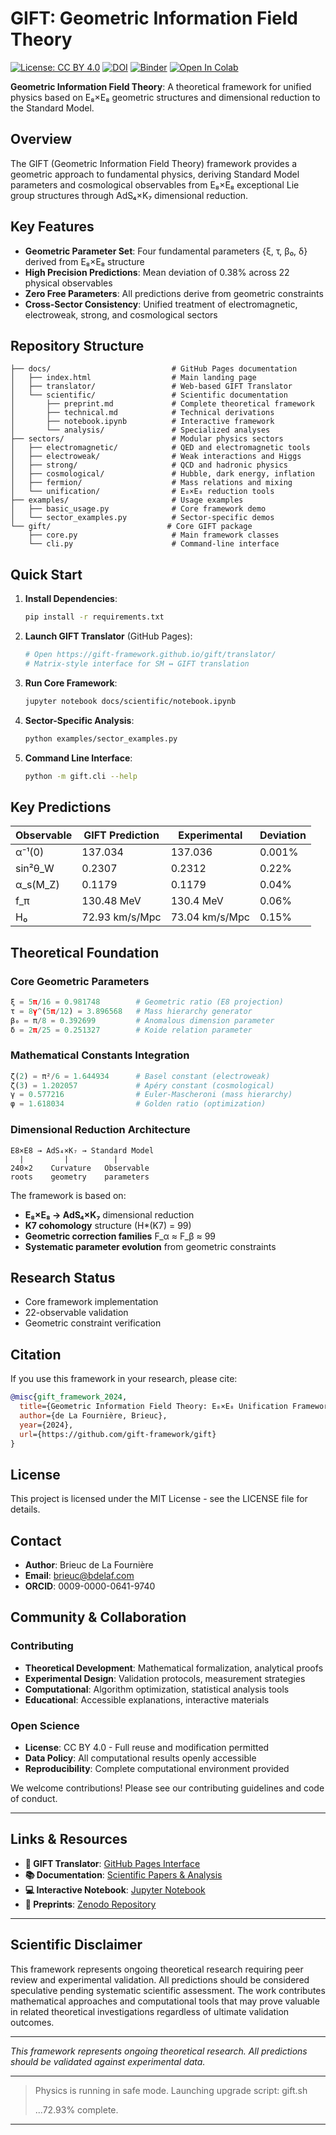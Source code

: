 # GIFT: Geometric Information Field Theory
[![License: CC BY 4.0](https://img.shields.io/badge/License-CC%20BY%204.0-lightgrey.svg)](https://creativecommons.org/licenses/by/4.0/)
[![DOI](https://zenodo.org/badge/DOI/10.5281/zenodo.17153200.svg)](https://doi.org/10.5281/zenodo.17153200)
[![Binder](https://mybinder.org/badge_logo.svg)](https://mybinder.org/v2/gh/gift-framework/gift/HEAD?filepath=final/GIFT_Core_Framework.ipynb)
[![Open In Colab](https://colab.research.google.com/assets/colab-badge.svg)](https://colab.research.google.com/github/gift-framework/gift/blob/main/final/GIFT_Core_Framework.ipynb)

**Geometric Information Field Theory**: A theoretical framework for unified physics based on E₈×E₈ geometric structures and dimensional reduction to the Standard Model.

## Overview

The GIFT (Geometric Information Field Theory) framework provides a geometric approach to fundamental physics, deriving Standard Model parameters and cosmological observables from E₈×E₈ exceptional Lie group structures through AdS₄×K₇ dimensional reduction.

## Key Features

- **Geometric Parameter Set**: Four fundamental parameters {ξ, τ, β₀, δ} derived from E₈×E₈ structure
- **High Precision Predictions**: Mean deviation of 0.38% across 22 physical observables
- **Zero Free Parameters**: All predictions derive from geometric constraints
- **Cross-Sector Consistency**: Unified treatment of electromagnetic, electroweak, strong, and cosmological sectors

## Repository Structure

```
├── docs/                           # GitHub Pages documentation
│   ├── index.html                  # Main landing page
│   ├── translator/                 # Web-based GIFT Translator
│   └── scientific/                 # Scientific documentation
│       ├── preprint.md             # Complete theoretical framework
│       ├── technical.md            # Technical derivations
│       ├── notebook.ipynb          # Interactive framework
│       └── analysis/               # Specialized analyses
├── sectors/                        # Modular physics sectors
│   ├── electromagnetic/            # QED and electromagnetic tools
│   ├── electroweak/                # Weak interactions and Higgs
│   ├── strong/                     # QCD and hadronic physics
│   ├── cosmological/               # Hubble, dark energy, inflation
│   ├── fermion/                    # Mass relations and mixing
│   └── unification/                # E₈×E₈ reduction tools
├── examples/                       # Usage examples
│   ├── basic_usage.py              # Core framework demo
│   └── sector_examples.py          # Sector-specific demos
└── gift/                          # Core GIFT package
    ├── core.py                     # Main framework classes
    └── cli.py                      # Command-line interface
```

## Quick Start

1. **Install Dependencies**:
   ```bash
   pip install -r requirements.txt
   ```

2. **Launch GIFT Translator** (GitHub Pages):
   ```bash
   # Open https://gift-framework.github.io/gift/translator/
   # Matrix-style interface for SM ↔ GIFT translation
   ```

3. **Run Core Framework**:
   ```bash
   jupyter notebook docs/scientific/notebook.ipynb
   ```

4. **Sector-Specific Analysis**:
   ```bash
   python examples/sector_examples.py
   ```

5. **Command Line Interface**:
   ```bash
   python -m gift.cli --help
   ```

## Key Predictions

| Observable | GIFT Prediction | Experimental | Deviation |
|------------|----------------|--------------|-----------|
| α⁻¹(0) | 137.034 | 137.036 | 0.001% |
| sin²θ_W | 0.2307 | 0.2312 | 0.22% |
| α_s(M_Z) | 0.1179 | 0.1179 | 0.04% |
| f_π | 130.48 MeV | 130.4 MeV | 0.06% |
| H₀ | 72.93 km/s/Mpc | 73.04 km/s/Mpc | 0.15% |

## Theoretical Foundation

### Core Geometric Parameters
```python
ξ = 5π/16 = 0.981748        # Geometric ratio (E8 projection)
τ = 8γ^(5π/12) = 3.896568   # Mass hierarchy generator  
β₀ = π/8 = 0.392699         # Anomalous dimension parameter
δ = 2π/25 = 0.251327        # Koide relation parameter
```

### Mathematical Constants Integration
```python
ζ(2) = π²/6 = 1.644934      # Basel constant (electroweak)
ζ(3) = 1.202057             # Apéry constant (cosmological)
γ = 0.577216                # Euler-Mascheroni (mass hierarchy)
φ = 1.618034                # Golden ratio (optimization)
```

### Dimensional Reduction Architecture
```
E8×E8 → AdS₄×K₇ → Standard Model
  |         |          |
240×2    Curvature   Observable
roots    geometry    parameters
```

The framework is based on:

- **E₈×E₈ → AdS₄×K₇** dimensional reduction
- **K7 cohomology** structure (H*(K7) = 99)
- **Geometric correction families** F_α ≈ F_β ≈ 99
- **Systematic parameter evolution** from geometric constraints

## Research Status

- Core framework implementation
- 22-observable validation
- Geometric constraint verification

## Citation

If you use this framework in your research, please cite:

```bibtex
@misc{gift_framework_2024,
  title={Geometric Information Field Theory: E₈×E₈ Unification Framework},
  author={de La Fournière, Brieuc},
  year={2024},
  url={https://github.com/gift-framework/gift}
}
```

## License

This project is licensed under the MIT License - see the LICENSE file for details.

## Contact

- **Author**: Brieuc de La Fournière
- **Email**: brieuc@bdelaf.com
- **ORCID**: 0009-0000-0641-9740

## Community & Collaboration

### Contributing
- **Theoretical Development**: Mathematical formalization, analytical proofs
- **Experimental Design**: Validation protocols, measurement strategies
- **Computational**: Algorithm optimization, statistical analysis tools
- **Educational**: Accessible explanations, interactive materials

### Open Science
- **License**: CC BY 4.0 - Full reuse and modification permitted
- **Data Policy**: All computational results openly accessible
- **Reproducibility**: Complete computational environment provided

We welcome contributions! Please see our contributing guidelines and code of conduct.

---

## Links & Resources

- **🔬 GIFT Translator**: [GitHub Pages Interface](https://gift-framework.github.io/gift/translator/)
- **📚 Documentation**: [Scientific Papers & Analysis](https://gift-framework.github.io/gift/)
- **💻 Interactive Notebook**: [Jupyter Notebook](https://github.com/gift-framework/gift/blob/main/docs/scientific/notebook.ipynb)
- **📄 Preprints**: [Zenodo Repository](https://doi.org/10.5281/zenodo.17153200)

---

## Scientific Disclaimer

This framework represents ongoing theoretical research requiring peer review and experimental validation. All predictions should be considered speculative pending systematic scientific assessment. The work contributes mathematical approaches and computational tools that may prove valuable in related theoretical investigations regardless of ultimate validation outcomes.



---

*This framework represents ongoing theoretical research. All predictions should be validated against experimental data.*

---

> Physics is running in safe mode. Launching upgrade script: gift.sh
>
> ...72.93% complete.

---
